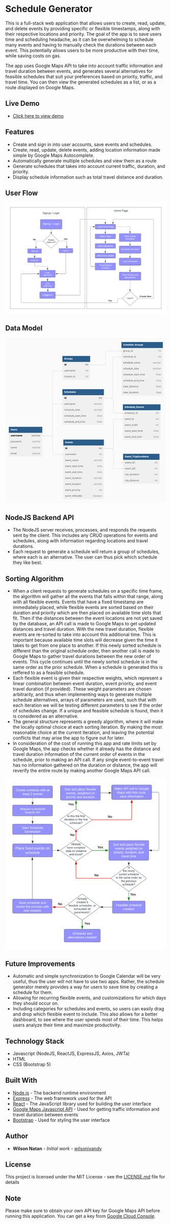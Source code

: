 # Schedule Generator

This is a full-stack web application that allows users to create, read, update, and delete events by providing specific or flexible timestamps, along with their respective locations and priority. The goal of the app is to save users time and scheduling headache, as it can be overwhelming to schedule many events and having to manually check the durations between each event. This potentially allows users to be more productive with their time, while saving costs on gas. 

The app uses Google Maps API to take into account traffic information and travel duration between events, and generates several alternatives for feasible schedules that suit your preferences based on priority, traffic, and travel time. You can then view the generated schedules as a list, or as a route displayed on Google Maps.

## Live Demo
- [Click here to view demo](http://schedule-generator.surge.sh/)

## Features

- Create and sign in into user accounts, save events and schedules.
- Create, read, update, delete events, adding location information made simple by Google Maps Autocomplete.
- Automatically generate multiple schedules and view them as a route
- Generate schedules that takes into account current traffic, duration, and priority.
- Display schedule information such as total travel distance and duration.

## User Flow

![User Flow](/User%20Flow.png)

## Data Model
![Data Model](/Schedule%20Generator%20Schema.png)

## NodeJS Backend API
- The NodeJS server receives, processes, and responds the requests sent by the client. This includes any CRUD operations for events and schedules, along with information regarding locations and travel durations.
- Each request to generate a schedule will return a group of schedules, where each is an alternative. The user can thus pick which schedule they like best.
  
  
## Sorting Algorithm
- When a client requests to generate schedules on a specific time frame, the algorithm will gather all the events that falls within that range, along with all flexible events. Events that have a fixed timestamp are immediately placed, while flexible events are sorted based on their duration and priority which are then placed on available time slots that fit. Then if the distances between the event locations are not yet saved by the database, an API call is made to Google Maps to get updated distances and travel duration. With the new travel duration, flexible events are re-sorted to take into account this additional time. This is important because available time slots will decrease given the time it takes to get from one place to another. If this newly sorted schedule is different than the original schedule order, then another call is made to Google Maps to gather travel durations between the new order of events. This cycle continues until the newly sorted schedule is in the same order as the prior schedule. When a schedule is generated this is reffered to as a feasible schedule.
- Each flexible event is given their respective weights, which represent a linear combination between event duration, event priority, and event travel duration (if provided). These weight parameters are chosen arbitrarily, and thus when implementing ways to generate multiple schedule alternatives, arrays of parameters are used, such that with each iteration we will be testing different parameters to see if the order of schedules change. If a unique and feasible schedule is found, then it is considered as an alternative. 
- The general structure represents a greedy algorithm, where it will make the locally optimal choice at each sorting iteration. By making the most reasonable choice at the current iteration, and leaving the potential conflicts that may arise the app to figure out for later. 
- In consideration of the cost of running this app and rate limits set by Google Maps, the app checks whether it already has the distance and travel duration information of the current order of events in the schedule, prior to making an API call. If any single event-to-event travel has no information gathered on the duration or distance, the app will reverify the entire route by making another Google Maps API call.

![Sorting Algorithm](/Sorting%20Algorithm.png)

## Future Improvements
- Automatic and simple synchronization to Google Calendar will be very useful, thus the user will not have to use two apps. Rather, the schedule generator merely provides a way for users to save time by creating a schedule for them.
- Allowing for recurring flexible events, and customizations for which days they should occur on. 
- Including categories for schedules and events, so users can easily drag and drop which flexible event to include. This also allows for a better dashboard, to see where the user spends most of their time. This helps users analyze their time and maximize productivity.

## Technology Stack

- Javascript (NodeJS, ReactJS, ExpressJS, Axios, JWTa)
- HTML
- CSS (Bootstrap 5)

## Built With
- [Node.js](https://nodejs.org/) - The backend runtime environment
- [Express](https://expressjs.com/) - The web framework used for the API
- [React](https://reactjs.org/) - The JavaScript library used for building the user interface
- [Google Maps Javascript API](https://developers.google.com/maps/documentation/javascript/directions) - Used for getting traffic information and travel duration between events
- [Bootstrap](https://getbootstrap.com/) - Used for styling the user interface

## Author
* **Wilson Natan** - *Initial work* - [wilsonivandy](https://github.com/wilsonivandy)

## License
This project is licensed under the MIT License - see the [LICENSE.md](LICENSE.md) file for details

## Note
Please make sure to obtain your own API key for Google Maps API before running this application. You can get a key from [Google Cloud Console](https://cloud.google.com/maps-platform/).